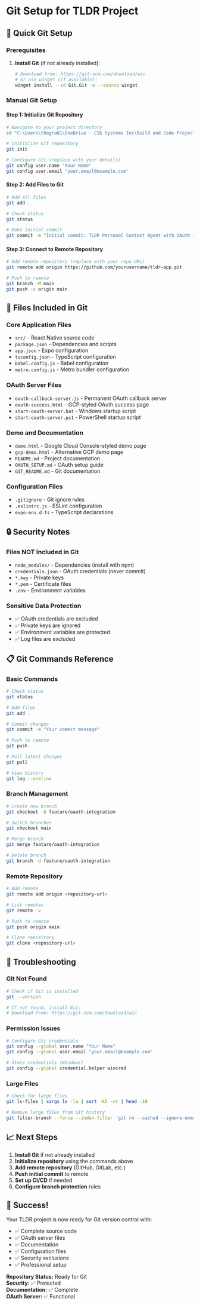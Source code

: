 # Git Setup for TLDR Project

## 🚀 Quick Git Setup

### Prerequisites
1. **Install Git** (if not already installed):
   ```bash
   # Download from: https://git-scm.com/download/win
   # Or use winget (if available):
   winget install --id Git.Git -e --source winget
   ```

### Manual Git Setup

#### Step 1: Initialize Git Repository
```bash
# Navigate to your project directory
cd "C:\Users\thagra01\OneDrive - CSG Systems Inc\Build and Code Projects\TLDR"

# Initialize Git repository
git init

# Configure Git (replace with your details)
git config user.name "Your Name"
git config user.email "your.email@example.com"
```

#### Step 2: Add Files to Git
```bash
# Add all files
git add .

# Check status
git status

# Make initial commit
git commit -m "Initial commit: TLDR Personal Context Agent with OAuth integration"
```

#### Step 3: Connect to Remote Repository
```bash
# Add remote repository (replace with your repo URL)
git remote add origin https://github.com/yourusername/tldr-app.git

# Push to remote
git branch -M main
git push -u origin main
```

## 📁 Files Included in Git

### Core Application Files
- `src/` - React Native source code
- `package.json` - Dependencies and scripts
- `app.json` - Expo configuration
- `tsconfig.json` - TypeScript configuration
- `babel.config.js` - Babel configuration
- `metro.config.js` - Metro bundler configuration

### OAuth Server Files
- `oauth-callback-server.js` - Permanent OAuth callback server
- `oauth-success.html` - GCP-styled OAuth success page
- `start-oauth-server.bat` - Windows startup script
- `start-oauth-server.ps1` - PowerShell startup script

### Demo and Documentation
- `demo.html` - Google Cloud Console-styled demo page
- `gcp-demo.html` - Alternative GCP demo page
- `README.md` - Project documentation
- `OAUTH_SETUP.md` - OAuth setup guide
- `GIT_README.md` - Git documentation

### Configuration Files
- `.gitignore` - Git ignore rules
- `.eslintrc.js` - ESLint configuration
- `expo-env.d.ts` - TypeScript declarations

## 🔒 Security Notes

### Files NOT Included in Git
- `node_modules/` - Dependencies (install with npm)
- `credentials.json` - OAuth credentials (never commit)
- `*.key` - Private keys
- `*.pem` - Certificate files
- `.env` - Environment variables

### Sensitive Data Protection
- ✅ OAuth credentials are excluded
- ✅ Private keys are ignored
- ✅ Environment variables are protected
- ✅ Log files are excluded

## 📋 Git Commands Reference

### Basic Commands
```bash
# Check status
git status

# Add files
git add .

# Commit changes
git commit -m "Your commit message"

# Push to remote
git push

# Pull latest changes
git pull

# View history
git log --oneline
```

### Branch Management
```bash
# Create new branch
git checkout -b feature/oauth-integration

# Switch branches
git checkout main

# Merge branch
git merge feature/oauth-integration

# Delete branch
git branch -d feature/oauth-integration
```

### Remote Repository
```bash
# Add remote
git remote add origin <repository-url>

# List remotes
git remote -v

# Push to remote
git push origin main

# Clone repository
git clone <repository-url>
```

## 🚨 Troubleshooting

### Git Not Found
```bash
# Check if Git is installed
git --version

# If not found, install Git:
# Download from: https://git-scm.com/download/win
```

### Permission Issues
```bash
# Configure Git credentials
git config --global user.name "Your Name"
git config --global user.email "your.email@example.com"

# Store credentials (Windows)
git config --global credential.helper wincred
```

### Large Files
```bash
# Check for large files
git ls-files | xargs ls -la | sort -k5 -nr | head -10

# Remove large files from Git history
git filter-branch --force --index-filter 'git rm --cached --ignore-unmatch <file>' --prune-empty --tag-name-filter cat -- --all
```

## 📈 Next Steps

1. **Install Git** if not already installed
2. **Initialize repository** using the commands above
3. **Add remote repository** (GitHub, GitLab, etc.)
4. **Push initial commit** to remote
5. **Set up CI/CD** if needed
6. **Configure branch protection** rules

## 🎉 Success!

Your TLDR project is now ready for Git version control with:
- ✅ Complete source code
- ✅ OAuth server files
- ✅ Documentation
- ✅ Configuration files
- ✅ Security exclusions
- ✅ Professional setup

**Repository Status:** Ready for Git  
**Security:** ✅ Protected  
**Documentation:** ✅ Complete  
**OAuth Server:** ✅ Functional 